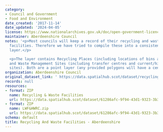 ```yaml
---
category:
- Council and Government
- Food and Environment
date_created: '2017-11-14'
date_updated: '2024-04-05'
license: https://www.nationalarchives.gov.uk/doc/open-government-licence/version/3/
maintainer: Aberdeenshire Council
notes: '<p>Most councils will keep a record of their recycling and waste management
  facilities. Therefore we have tried to compile these into a consistent national
  layer.</p>

  <p>The layer contains Recycling Places (including locations of bins and centres)
  and Waste Management Sites (including transfer centres and current/historic landfill
  sites). Both are a point layer (any provided polygons will have a centroid created).</p>'
organization: Aberdeenshire Council
original_dataset_link: ' https://data.spatialhub.scot/dataset/recycling_and_waste_facilities-as'
records: null
resources:
- format: ZIP
  name: Recycling & Waste Facilities
  url: https://data.spatialhub.scot/dataset/61286afc-9f94-43d1-9323-3b31daf2b1f7/resource/9858a371-8c45-4c63-9b3a-1487949e8390/download/hrwf_lwf.zip
- format: ZIP
  name: LWF&HWRC.zip
  url: https://data.spatialhub.scot/dataset/61286afc-9f94-43d1-9323-3b31daf2b1f7/resource/af5cd9a0-f1c7-4de8-a1b2-4efbee36b956/download/lwfhwrc.zip
schema: default
title: Recycling And Waste Facilities - Aberdeenshire
---
```

